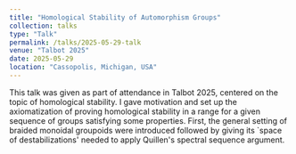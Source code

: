 ```yaml
---
title: "Homological Stability of Automorphism Groups"
collection: talks
type: "Talk"
permalink: /talks/2025-05-29-talk
venue: "Talbot 2025"
date: 2025-05-29
location: "Cassopolis, Michigan, USA"
---
```


This talk was given as part of attendance in Talbot 2025, centered on the topic of homological stability. I gave motivation and set up the axiomatization of proving homological stability in a range for a given sequence of groups satisfying some properties. First, the general setting of braided monoidal groupoids were introduced followed by giving its `space of destabilizations' needed to apply Quillen's spectral sequence argument.
